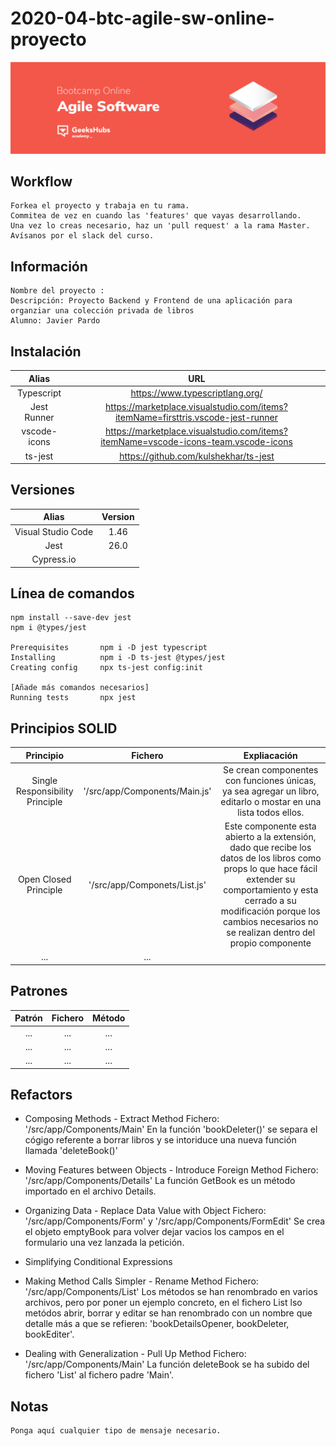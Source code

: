 # 2020-04-btc-agile-sw-online-proyecto

<p align="center">
    <img src="https://github.com/GeeksHubsAcademy/2020-geekshubs-media/blob/master/image/githubagilesoftware.jpg" >	
</p>

## Workflow
```
Forkea el proyecto y trabaja en tu rama.
Commitea de vez en cuando las 'features' que vayas desarrollando.
Una vez lo creas necesario, haz un 'pull request' a la rama Master.
Avísanos por el slack del curso.
```

## Información
```
Nombre del proyecto :
Descripción: Proyecto Backend y Frontend de una aplicación para organziar una colección privada de libros 
Alumno: Javier Pardo
```

## Instalación
| Alias | URL |
| :-------: | :------: |
| Typescript|   https://www.typescriptlang.org/| 
| Jest Runner |  https://marketplace.visualstudio.com/items?itemName=firsttris.vscode-jest-runner |
| vscode-icons | https://marketplace.visualstudio.com/items?itemName=vscode-icons-team.vscode-icons | 
| ts-jest | https://github.com/kulshekhar/ts-jest  | 


## Versiones
| Alias | Version |
| :-------: | :------: |
| Visual Studio Code| 1.46   | 
| Jest | 26.0 |
| Cypress.io | | 


## Línea de comandos
```
npm install --save-dev jest
npm i @types/jest

Prerequisites       npm i -D jest typescript	
Installing          npm i -D ts-jest @types/jest	
Creating config     npx ts-jest config:init	

[Añade más comandos necesarios]
Running tests	    npx jest
```
## Principios SOLID
| Principio | Fichero | Expliacación |
| :-------: | :------: | :------: |
| Single Responsibility Principle | '/src/app/Components/Main.js'  |  Se crean componentes con funciones únicas, ya sea agregar un libro, editarlo o mostar en una lista todos ellos. |
| Open Closed Principle | '/src/app/Componets/List.js'  | Este componente esta abierto a la extensión, dado que recibe los datos de los libros como props lo que hace fácil extender su comportamiento y esta cerrado a su modificación porque los cambios necesarios no se realizan dentro del propio componente |
| ... | ...  |

## Patrones
| Patrón | Fichero | Método
| :-------: | :------: |:------: |
| ... | ...  |... |
| ... | ...  |... |
| ... | ...  |... |

## Refactors
- Composing Methods - Extract Method
Fichero: '/src/app/Components/Main'
En la función 'bookDeleter()' se separa el cógigo referente a borrar libros y se intoriduce una nueva función llamada 'deleteBook()'

- Moving Features between Objects - Introduce Foreign Method
Fichero: '/src/app/Components/Details'
La función GetBook es un método importado en el archivo Details.

- Organizing Data - Replace Data Value with Object
Fichero: '/src/app/Components/Form' y '/src/app/Components/FormEdit'
Se crea el objeto emptyBook para volver dejar vacios los campos en el formulario una vez lanzada la petición.

- Simplifying Conditional Expressions

- Making Method Calls Simpler - Rename Method
Fichero: '/src/app/Components/List'
Los métodos se han renombrado en varios archivos, pero por poner un ejemplo concreto, en el fichero List lso metódos abrir, borrar y editar se han renombrado con un nombre que detalle más a que se refieren: 'bookDetailsOpener, bookDeleter, bookEditer'.

- Dealing with Generalization - Pull Up Method
Fichero: '/src/app/Components/Main'
La función deleteBook se ha subido del fichero 'List' al fichero padre 'Main'.


## Notas
```
Ponga aquí cualquier tipo de mensaje necesario.
```
